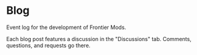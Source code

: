 # Blog

Event log for the development of Frontier Mods.

Each blog post features a discussion in the "Discussions" tab. Comments, questions, and requests go there.